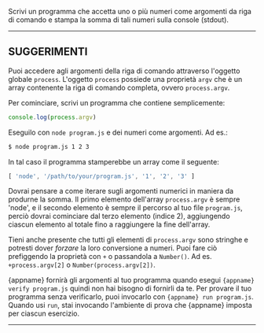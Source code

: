 Scrivi un programma che accetta uno o più numeri come argomenti da riga di comando e stampa la somma di tali numeri sulla console (stdout).

----------------------------------------------------------------------
## SUGGERIMENTI

Puoi accedere agli argomenti della riga di comando attraverso l'oggetto globale `process`. L'oggetto `process` possiede una proprietà `argv` che è un array contenente la riga di comando completa, ovvero `process.argv`.

Per cominciare, scrivi un programma che contiene semplicemente:

```js
console.log(process.argv)
```

Eseguilo con `node program.js` e dei numeri come argomenti. Ad es.:

```sh
$ node program.js 1 2 3
```

In tal caso il programma stamperebbe un array come il seguente:

```js
[ 'node', '/path/to/your/program.js', '1', '2', '3' ]
```

Dovrai pensare a come iterare sugli argomenti numerici in maniera da produrne la somma. Il primo elemento dell'array `process.argv` è sempre 'node', e il secondo elemento è sempre il percorso al tuo file `program.js`, perciò dovrai cominciare dal terzo elemento (indice 2), aggiungendo ciascun elemento al totale fino a raggiungere la fine dell'array.

Tieni anche presente che tutti gli elementi di `process.argv` sono stringhe e potresti dover  *forzare* la loro conversione a numeri. Puoi fare ciò prefiggendo la proprietà con `+` o passandola a `Number()`. Ad es. `+process.argv[2]` o `Number(process.argv[2])`.

{appname} fornirà gli argomenti al tuo programma quando esegui `{appname} verify program.js` quindi non hai bisogno di fornirli da te. Per provare il tuo programma senza verificarlo, puoi invocarlo con `{appname} run program.js`. Quando usi `run`, stai invocando l'ambiente di prova che {appname} imposta per ciascun esercizio.

----------------------------------------------------------------------
